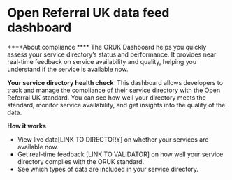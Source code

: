 # Open Referral UK data feed dashboard

****About compliance ****
The ORUK Dashboard helps you quickly assess your service directory’s status and performance. It provides near real-time feedback on service availability and quality, helping you understand if the service is available now.

**Your service directory health check**
 This dashboard allows developers to track and manage the compliance of their service directory with the Open Referral UK standard. You can see how well your directory meets the standard, monitor service availability, and get insights into the quality of the data.

**How it works**

* View live data[LINK TO DIRECTORY] on whether your services are available now.
* Get real-time feedback [LINK TO VALIDATOR] on how well your service directory complies with the ORUK standard.
* See which types of data are included in your service directory.
